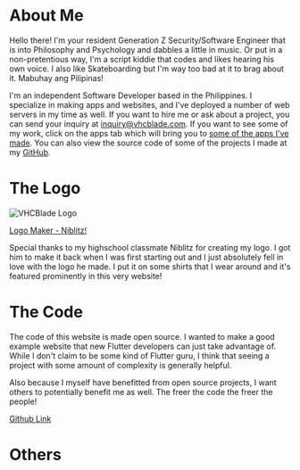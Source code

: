 # About Me

Hello there! I'm your resident Generation Z Security/Software Engineer that is into Philosophy and Psychology and dabbles a little in music. Or put in a non-pretentious way, I'm a script kiddie that codes and likes hearing his own voice. I also like Skateboarding but I'm way too bad at it to brag about it. Mabuhay ang Pilipinas!

I'm an independent Software Developer based in the Philippines. I specialize in making apps and websites, and I've deployed a number of web servers in my time as well. If you want to hire me or ask about a project, you can send your inquiry at <inquiry@vhcblade.com>. If you want to see some of my work, click on the apps tab which will bring you to [some of the apps I've made](https://vhcblade.com/#/apps). You can also view the source code of some of the projects I made at my [GitHub](https://github.com/VHCBlade).

# The Logo

![VHCBlade Logo](https://vhcblade.com/assets/assets/img/about/logo.png)

[Logo Maker - Niblitz!](https://www.instagram.com/art_niblitz/)

Special thanks to my highschool classmate Niblitz for creating my logo. I got him to make it back when I was first starting out and I just absolutely fell in love with the logo he made. I put it on some shirts that I wear around and it's featured prominently in this very website!

# The Code

The code of this website is made open source. I wanted to make a good example website that new Flutter developers can just take advantage of. While I don't claim to be some kind of Flutter guru, I think that seeing a project with some amount of complexity is generally helpful.

Also because I myself have benefitted from open source projects, I want others to potentially benefit me as well. The freer the code the freer the people!

[Github Link](https://github.com/VHCBlade/VHCSite)

# Others